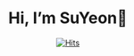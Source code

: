 <div align="center">
  
  # Hi, I’m SuYeon👋
  
  [![Hits](https://hits.seeyoufarm.com/api/count/incr/badge.svg?url=https%3A%2F%2Fgithub.com%2Fsuyyeon&count_bg=%23000000&title_bg=%23000000&icon=github.svg&icon_color=%23E7E7E7&title=hits&edge_flat=false)](https://github.com/suyyeon)
</div>

<!---
suyyeon/suyyeon is a ✨ special ✨ repository because its `README.md` (this file) appears on your GitHub profile.
You can click the Preview link to take a look at your changes.
--->
